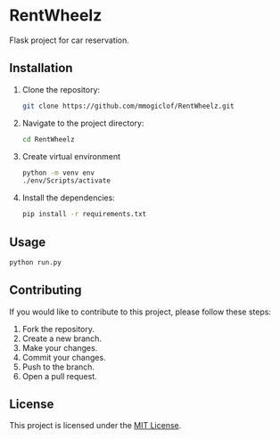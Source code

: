 # RentWheelz

Flask project for car reservation.

## Installation

1. Clone the repository:

    ```bash
    git clone https://github.com/mmogiclof/RentWheelz.git
    ```

2. Navigate to the project directory:

    ```bash
    cd RentWheelz
    ```

3. Create virtual environment

    ```bash
    python -m venv env
    ./env/Scripts/activate
    ```

4. Install the dependencies:

    ```bash
    pip install -r requirements.txt
    ```

## Usage

```bash
python run.py
```

## Contributing

If you would like to contribute to this project, please follow these steps:

1. Fork the repository.
2. Create a new branch.
3. Make your changes.
4. Commit your changes.
5. Push to the branch.
6. Open a pull request.

## License

This project is licensed under the [MIT License](LICENSE).